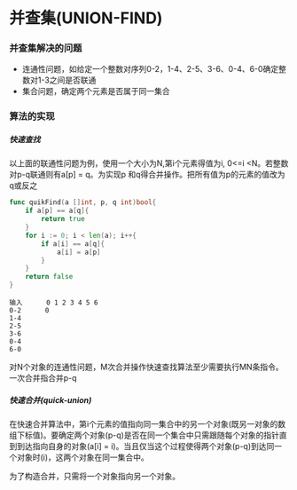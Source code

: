 # 并查集(UNION-FIND)

### 并查集解决的问题

* 连通性问题，如给定一个整数对序列0-2，1-4、2-5、3-6、0-4、6-0确定整数对1-3之间是否联通
* 集合问题，确定两个元素是否属于同一集合

### 算法的实现

##### 快速查找

以上面的联通性问题为例，使用一个大小为N,第i个元素得值为i, 0<=i <N。若整数对p-q联通则有a[p] = q。为实现p 和q得合并操作。把所有值为p的元素的值改为q或反之

~~~go
func quikFind(a []int, p, q int)bool{
    if a[p] == a[q]{
        return true
    }
    for i := 0; i < len(a); i++{
        if a[i] == a[q]{
            a[i] = a[p]
        }
    }
    return false
}
~~~

~~~
输入		0 1 2 3 4 5 6
0-2		 0		
1-4
2-5
3-6
0-4
6-0
~~~



对N个对象的连通性问题，M次合并操作快速查找算法至少需要执行MN条指令。一次合并指合并p-q

##### 快速合并(quick-union)

在快速合并算法中，第i个元素的值指向同一集合中的另一个对象(既另一对象的数组下标值)。要确定两个对象(p-q)是否在同一个集合中只需跟随每个对象的指针直到到达指向自身的对象(a[i] = i)。当且仅当这个过程使得两个对象(p-q)到达同一个对象时(i)，这两个对象在同一集合中。

为了构造合并，只需将一个对象指向另一个对象。